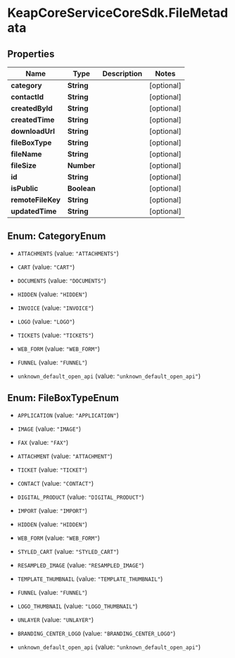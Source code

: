 # KeapCoreServiceCoreSdk.FileMetadata

## Properties

Name | Type | Description | Notes
------------ | ------------- | ------------- | -------------
**category** | **String** |  | [optional] 
**contactId** | **String** |  | [optional] 
**createdById** | **String** |  | [optional] 
**createdTime** | **String** |  | [optional] 
**downloadUrl** | **String** |  | [optional] 
**fileBoxType** | **String** |  | [optional] 
**fileName** | **String** |  | [optional] 
**fileSize** | **Number** |  | [optional] 
**id** | **String** |  | [optional] 
**isPublic** | **Boolean** |  | [optional] 
**remoteFileKey** | **String** |  | [optional] 
**updatedTime** | **String** |  | [optional] 



## Enum: CategoryEnum


* `ATTACHMENTS` (value: `"ATTACHMENTS"`)

* `CART` (value: `"CART"`)

* `DOCUMENTS` (value: `"DOCUMENTS"`)

* `HIDDEN` (value: `"HIDDEN"`)

* `INVOICE` (value: `"INVOICE"`)

* `LOGO` (value: `"LOGO"`)

* `TICKETS` (value: `"TICKETS"`)

* `WEB_FORM` (value: `"WEB_FORM"`)

* `FUNNEL` (value: `"FUNNEL"`)

* `unknown_default_open_api` (value: `"unknown_default_open_api"`)





## Enum: FileBoxTypeEnum


* `APPLICATION` (value: `"APPLICATION"`)

* `IMAGE` (value: `"IMAGE"`)

* `FAX` (value: `"FAX"`)

* `ATTACHMENT` (value: `"ATTACHMENT"`)

* `TICKET` (value: `"TICKET"`)

* `CONTACT` (value: `"CONTACT"`)

* `DIGITAL_PRODUCT` (value: `"DIGITAL_PRODUCT"`)

* `IMPORT` (value: `"IMPORT"`)

* `HIDDEN` (value: `"HIDDEN"`)

* `WEB_FORM` (value: `"WEB_FORM"`)

* `STYLED_CART` (value: `"STYLED_CART"`)

* `RESAMPLED_IMAGE` (value: `"RESAMPLED_IMAGE"`)

* `TEMPLATE_THUMBNAIL` (value: `"TEMPLATE_THUMBNAIL"`)

* `FUNNEL` (value: `"FUNNEL"`)

* `LOGO_THUMBNAIL` (value: `"LOGO_THUMBNAIL"`)

* `UNLAYER` (value: `"UNLAYER"`)

* `BRANDING_CENTER_LOGO` (value: `"BRANDING_CENTER_LOGO"`)

* `unknown_default_open_api` (value: `"unknown_default_open_api"`)




